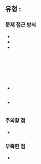 ## 유형 : 
[]()

### 문제 접근 방식
  - 
  - 
  - 
<br></br>
  - 
``` Java

```

  - 
``` Java

```

- 
``` Java

```

### 주의할 점
  - 

### 부족한 점
  - 
